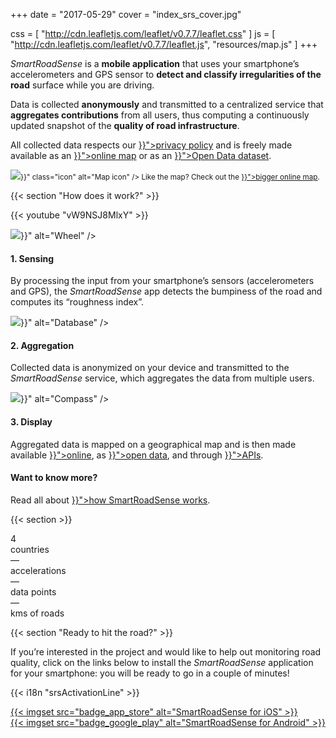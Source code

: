 +++
date = "2017-05-29"
cover = "index_srs_cover.jpg"

css = [
    "http://cdn.leafletjs.com/leaflet/v0.7.7/leaflet.css"
]
js = [
    "http://cdn.leafletjs.com/leaflet/v0.7.7/leaflet.js",
    "resources/map.js"
]
+++

<div class="row">
<div class="col-md-6 col-lg-5 col-xl-4">

<p><i>SmartRoadSense</i> is a <b>mobile application</b> that uses your smartphone’s accelerometers and GPS sensor to <b>detect and classify irregularities of the road</b> surface while you are driving.</p>

<p>Data is collected <b>anonymously</b> and transmitted to a centralized service that <b>aggregates contributions</b> from all users, thus computing a continuously updated snapshot of the <b>quality of road infrastructure</b>.</p>

<p>All collected data respects our <a href="{{< langRef "data/privacy" >}}">privacy policy</a> and is freely made available as an <a href="{{< langRef "data/map" >}}">online map</a> or as an <a href="{{< langRef "data/open-data" >}}">Open Data dataset</a>.</p>

</div>
<div class="col-md-6 col-lg-7 col-xl-8">

<div id="mapdiv" class="small"></div>

<p><small><img src="{{< absRef "icons/map.svg" >}}" class="icon" alt="Map icon" /> Like the map? Check out the <a href="{{< langRef "data/map" >}}">bigger online map</a>.</small></p>

</div>
</div>

{{< section "How does it work?" >}}

{{< youtube "vW9NSJ8MlxY" >}}

<div class="row process">
    <div class="col-sm-12 col-lg-6">
        <div class="header">
            <div class="icon">
                <img src="{{< absRef "icons/wheel-primary.svg" >}}" alt="Wheel" />
            </div>
            <h4>1. Sensing</h4>
        </div>
        <div class="description">
            <p>By processing the input from your smartphone’s sensors (accelerometers and GPS), the <i>SmartRoadSense</i> app detects the bumpiness of the road and computes its “roughness index”.</p>
        </div>
    </div>
    <div class="col-sm-12 col-lg-6">
        <div class="header">
            <div class="icon">
                <img src="{{< absRef "icons/db-primary.svg" >}}" alt="Database" />
            </div>
            <h4>2. Aggregation</h4>
        </div>
        <div class="description">
            <p>Collected data is anonymized on your device and transmitted to the <i>SmartRoadSense</i> service, which aggregates the data from multiple users.</p>
        </div>
    </div>
    <div class="col-sm-12 col-lg-6">
        <div class="header">
            <div class="icon">
                <img src="{{< absRef "icons/compass-primary.svg" >}}" alt="Compass" />
            </div>
            <h4>3. Display</h4>
        </div>
        <div class="description">
            <p>Aggregated data is mapped on a geographical map and is then made available <a href="{{< langRef "data/map" >}}">online</a>, as <a href="{{< langRef "data/open-data" >}}">open data</a>, and through <a href="{{< langRef "data/developers" >}}">APIs</a>.</p>
        </div>
    </div>
    <div class="col-sm-12 col-lg-6">
        <div class="header">
            <div class="icon"></div>
            <h4>Want to know more?</h4>
        </div>
        <div class="description">
            <p>Read all about <a href="{{< langRef "project/how" >}}">how SmartRoadSense works</a>.</p>
        </div>
    </div>
</div>

{{< section >}}

<div class="row stats">
    <div class="col-6 col-lg-3">
        <div class="stat-counter">4</div>
        <div class="stat-description">countries</div>
    </div>
    <div class="col-6 col-lg-3">
        <div class="stat-counter"><span class="data-counter data-accel-values">&mdash;</span></div>
        <div class="stat-description">accelerations</div>
    </div>
    <div class="col-6 col-lg-3">
        <div class="stat-counter"><span class="data-counter data-points">&mdash;</span></div>
        <div class="stat-description">data points</div>
    </div>
    <div class="col-6 col-lg-3">
        <div class="stat-counter"><span class="data-counter data-roads">&mdash;</span></div>
        <div class="stat-description">kms of roads</div>
    </div>
</div>

{{< section "Ready to hit the road?" >}}

If you’re interested in the project and would like to help out monitoring road quality, click on the links below to install the *SmartRoadSense* application for your smartphone: you will be ready to go in a couple of minutes!

<p>
{{< i18n "srsActivationLine" >}}
</p>

<div class="row align-items-center justify-content-center">
    <div class="col-12 col-sm-6 col-lg-5 badge">
        <a href="https://itunes.apple.com/app/id1063716780">
            {{< imgset src="badge_app_store" alt="SmartRoadSense for iOS" >}}
        </a>
    </div>
    <div class="col-12 col-sm-6 col-lg-5 badge">
        <a href="https://play.google.com/store/apps/details?id=it.uniurb.smartroadsense">
            {{< imgset src="badge_google_play" alt="SmartRoadSense for Android" >}}
        </a>
    </div>
</div>
